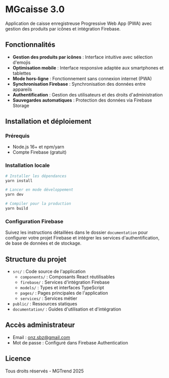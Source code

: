 # MGcaisse 3.0

Application de caisse enregistreuse Progressive Web App (PWA) avec gestion des produits par icônes et intégration Firebase.

## Fonctionnalités

- **Gestion des produits par icônes** : Interface intuitive avec sélection d'emojis
- **Optimisation mobile** : Interface responsive adaptée aux smartphones et tablettes
- **Mode hors-ligne** : Fonctionnement sans connexion internet (PWA)
- **Synchronisation Firebase** : Synchronisation des données entre appareils
- **Authentification** : Gestion des utilisateurs et des droits d'administration
- **Sauvegardes automatiques** : Protection des données via Firebase Storage

## Installation et déploiement

### Prérequis

- Node.js 16+ et npm/yarn
- Compte Firebase (gratuit)

### Installation locale

```bash
# Installer les dépendances
yarn install

# Lancer en mode développement
yarn dev

# Compiler pour la production
yarn build
```

### Configuration Firebase

Suivez les instructions détaillées dans le dossier `documentation` pour configurer votre projet Firebase et intégrer les services d'authentification, de base de données et de stockage.

## Structure du projet

- `src/` : Code source de l'application
  - `components/` : Composants React réutilisables
  - `firebase/` : Services d'intégration Firebase
  - `models/` : Types et interfaces TypeScript
  - `pages/` : Pages principales de l'application
  - `services/` : Services métier
- `public/` : Ressources statiques
- `documentation/` : Guides d'utilisation et d'intégration

## Accès administrateur

- Email : onz.sbz@gmail.com
- Mot de passe : Configuré dans Firebase Authentication

## Licence

Tous droits réservés - MGTrend 2025

